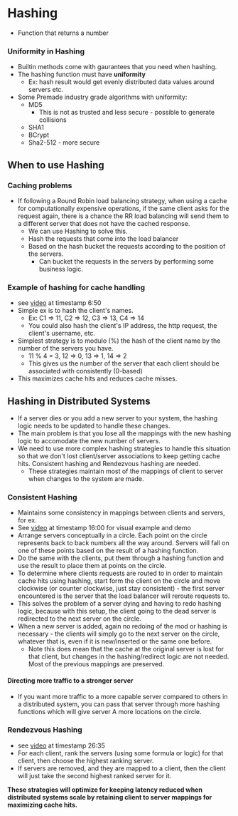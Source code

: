 # Hashing

- Function that returns a number

### Uniformity in Hashing

- Builtin methods come with gaurantees that you need when hashing.
- The hashing function must have **uniformity**
  - Ex: hash result would get evenly distributed data values around servers etc.
- Some Premade industry grade algorithms with uniformity:
  - MD5
    - This is not as trusted and less secure - possible to generate collisions
  - SHA1
  - BCrypt
  - Sha2-512 - more secure

## When to use Hashing

### Caching problems

- If following a Round Robin load balancing strategy, when using a cache for computationally expensive operations, if the same client asks for the request again, there is a chance the RR load balancing will send them to a different server that does not have the cached response.
  - We can use Hashing to solve this.
  - Hash the requests that come into the load balancer
  - Based on the hash bucket the requests according to the position of the servers.
    - Can bucket the requests in the servers by performing some business logic.

### Example of hashing for cache handling

- see [video](https://www.algoexpert.io/systems/fundamentals/hashing) at timestamp 6:50
- Simple ex is to hash the client's names.
  - Ex: C1 => 11, C2 => 12, C3 => 13, C4 => 14
  - You could also hash the client's IP address, the http request, the client's username, etc.
- Simplest strategy is to modulo (%) the hash of the client name by the number of the servers you have.
  - 11 % 4 = 3, 12 => 0, 13 => 1, 14 => 2
  - This gives us the number of the server that each client should be associated with consistently (0-based)
- This maximizes cache hits and reduces cache misses.

## Hashing in Distributed Systems

- If a server dies or you add a new server to your system, the hashing logic needs to be updated to handle these changes.
- The main problem is that you lose all the mappings with the new hashing logic to accomodate the new number of servers.
- We need to use more complex hashing strategies to handle this situation so that we don't lost client/server associations to keep getting cache hits. Consistent hashing and Rendezvous hashing are needed.
  - These strategies maintain most of the mappings of client to server when changes to the system are made.

### Consistent Hashing

- Maintains some consistency in mappings between clients and servers, for ex.
- See [video](https://www.algoexpert.io/systems/fundamentals/hashing) at timestamp 16:00 for visual example and demo
- Arrange servers conceptually in a circle. Each point on the circle represents back to back numbers all the way around. Servers will fall on one of these points based on the result of a hashing function.
- Do the same with the clients, put them through a hashing function and use the result to place them at points on the circle.
- To determine where clients requests are routed to in order to maintain cache hits using hashing, start form the client on the circle and move clockwise (or counter clockwise, just stay consistent) - the first server encountered is the server that the load balancer will reroute requests to.
- This solves the problem of a server dying and having to redo hashing logic, because with this setup, the client going to the dead server is redirected to the next server on the circle.
- When a new server is added, again no redoing of the mod or hashing is necessary - the clients will simply go to the next server on the circle, whatever that is, even if it is new/inserted or the same one before.
  - Note this does mean that the cache at the original server is lost for that client, but changes in the hashing/redirect logic are not needed. Most of the previous mappings are preserved.

#### Directing more traffic to a stronger server

- If you want more traffic to a more capable server compared to others in a distributed system, you can pass that server through more hashing functions which will give server A more locations on the circle.

### Rendezvous Hashing

- see [video](https://www.algoexpert.io/systems/fundamentals/hashing) at timestamp 26:35
- For each client, rank the servers (using some formula or logic) for that client, then choose the highest ranking server.
- If servers are removed, and they are mapped to a client, then the client will just take the second highest ranked server for it.

**These strategies will optimize for keeping latency reduced when distributed systems scale by retaining client to server mappings for maximizing cache hits.**
